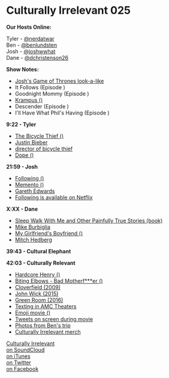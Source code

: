 # Culturally Irrelevant 025

**Our Hosts Online:**

Tyler - [@nerdatwar]  
Ben - [@benlundsten]  
Josh - [@joshwwhat]  
Dane - [@dchristenson26]  

**Show Notes:**    

 - [Josh's Game of Thrones look-a-like](X)   
 - It Follows (Episode )   
 - Goodnight Mommy (Episode )   
 - [Krampus ()](X)   
 - Descender (Episode )   
 - I'll Have What Phil's Having (Episode )   

**9:22 - Tyler**  

 - [The Bicycle Thief ()](X)   
 - [Justin Bieber](X)   
 - [director of bicycle thief](X)   
 - [Dope ()](X)     

**21:59 - Josh**   

 - [Following ()](X)   
 - [Memento ()](X)   
 - [Gareth Edwards](X)   
 - [Following is available on Netflix](X)   

**X:XX - Dane**   

 - [Sleep Walk With Me and Other Painfully True Stories (book)](X)   
 - [Mike Burbiglia](X)   
 - [My Girlfriend's Boyfriend ()](X)   
 - [Mitch Hedberg](X)

**39:43 - Cultural Elephant**    

**42:03 - Culturally Relevant**   

 - [Hardcore Henry ()](X)   
 - [Biting Elbows - Bad Motherf***er ()](X)   
 - [Cloverfield (2009)](X)   
 - [John Wick (2015)](X)   
 - [Green Room (2016)](X)   
 - [Texting in AMC Theaters](X)   
 - [Emoji movie ()](X)   
 - [Tweets on screen during movie](X)   
 - [Photos from Ben's trip](X)   
 - [Culturally Irrelevant merch](X)   


[Culturally Irrelevant](http://www.culturallyirrelevant.com/)  
[on SoundCloud](https://soundcloud.com/culturally-irrelevant)  
[on iTunes](https://itun.es/i6Lj4FQ)  
[on Twitter](https://twitter.com/cirrelevantpod)  
[on Facebook](https://www.facebook.com/culturallyirrelevant)  

[@nerdatwar]: http://twitter.com/nerdatwar  
[@benlundsten]: http://twitter.com/benlundsten  
[@joshwwhat]: http://twitter.com/joshwwhat  
[@dchristenson26]: https://twitter.com/dchristenson26  
